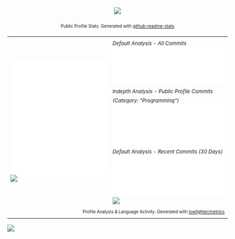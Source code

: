 <div align="center">
  <!--<img src="https://capsule-render.vercel.app/api?type=waving&color=gradient&height=110&section=header&animation=twinkling"/>-->
  <!--### Hi there 👋
      **tobealive/tobealive** is a ✨ _special_ ✨ repository because its `README.md` (this file) appears on your GitHub profile.
      
      Here are some ideas to get you started:
      
      - 🔭 I’m currently working on ...
      - 🌱 I’m currently learning ...
      - 👯 I’m looking to collaborate on ...
      - 🤔 I’m looking for help with ...
      - 💬 Ask me about ...
      - 📫 How to reach me: ...
      - ⚡ Fun fact: ...
      -->
  <div>
    <!--<a href="https://github.com/tobealive?tab=repositories">
      <img align="left" width="360" src="https://github-readme-stats.vercel.app/api/top-langs/?username=tobealive&layout=compact&hide=html,roff&exclude_repo=MacOS-Hackintosh&theme=tokyonight"/>
      </a>-->
    <a href="https://github.com/tobealive">
      <img width="390" src="https://github-readme-stats.vercel.app/api?username=tobealive&show_icons=true&theme=tokyonight" />
    </a>
    <p>
      <sup>
        <sub>Public Profile Stats. Generated with <a href="https://github.com/anuraghazra/github-readme-stats">github-readme-stats</a></sub>
      </sup>
    </p>
  </div>
  <table>
    <!--<tr>
         <th>Profile Analysis</th>
         <th>Language Activity</th>
         </tr>-->
    <tr>
      <td>
        <img align="center" width="420" src="assets/base.svg" alt="Base" /><br />
        <img src="/.github/readme/imgs/features_embed.gif" width="360" />
      </td>
      <td>
        <sub><em>Default Analysis - All Commits</em></sub><br />
        <img align="center" width="420" src="assets/langs-all.svg" alt="All Commits Analysis" /><br />
        <sub><em>Indepth Analysis - Public Profile Commits (Category: "Programming")</em></sub><br />
        <img align="center" width="420" src="assets/langs-indepth-programming.svg" alt="Programming Category Analysis" /><br />
        <sub><em>Default Analysis - Recent Commits (30 Days)</em></sub><br />
        <img align="center" width="420" src="assets/langs-recent.svg" alt="Recent Analysis" /><br />
        <img src="/.github/readme/imgs/features_embed.gif" width="360" />
      </td>
    </tr>
    <tr>
      <td colspan="2" align="right">
        <sub>
          <sup>Profile Analysis & Language Activity. Generated with <a href="https://github.com/lowlighter/metrics">lowlighter/metrics</a></sup>
        </sub>
      </td>
    </tr>
  </table>
  <img src="https://capsule-render.vercel.app/api?type=waving&color=gradient&height=110&section=footer&animation=twinkling" />
</div>
